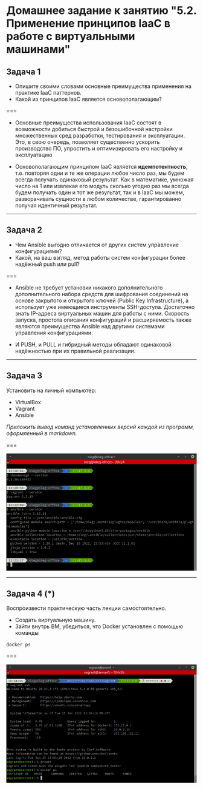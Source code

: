 
# Домашнее задание к занятию "5.2. Применение принципов IaaC в работе с виртуальными машинами"


## Задача 1

- Опишите своими словами основные преимущества применения на практике IaaC паттернов.
- Какой из принципов IaaC является основополагающим?

===

- Основные преимущества использования IaaC состоят в возможности добиться быстрой и безошибочной настройки множественных сред разработки, тестирования и эксплуатации. Это, в свою очередь, позволяет существенно ускорить производство ПО, упростить и оптимизировать его настройку и эксплуатацию

- Основополагающим принципом IaaC является **идемпотентность**, т.е. повторяя одни и те же операции любое число раз, мы будем всегда получать одинаковый результат. Как в математике, умножая число на 1 или извлекая его модуль сколько угодно раз мы всегда будем получать один и тот же результат, так и в IaaC мы можем, разворачивать сущности в любом количестве, гарантированно получая идентичный результат.

---

## Задача 2

- Чем Ansible выгодно отличается от других систем управление конфигурациями?
- Какой, на ваш взгляд, метод работы систем конфигурации более надёжный push или pull?

===

- Ansible не требует установки никакого дополнительного дополнительного набора средств для шифрования соединений на основе закрытого и открытого ключей (Public Key Infrastructure), а использует уже имеющиеся инструменты SSH-доступа. Достаточно знать IP-адреса виртуальных машин для работы с ними.
Скорость запуска, простота описания конфигураций и расширяемость также являются преимущества Ansible над другими системами управления конфигурациями.

- И PUSH, и PULL и гибридный методы обладают одинаковой надёжностью при их правильной реализации.

---

## Задача 3

Установить на личный компьютер:

- VirtualBox
- Vagrant
- Ansible

*Приложить вывод команд установленных версий каждой из программ, оформленный в markdown.*

===

![](vb_version.png)

---

## Задача 4 (*)

Воспроизвести практическую часть лекции самостоятельно.

- Создать виртуальную машину.
- Зайти внутрь ВМ, убедиться, что Docker установлен с помощью команды
```
docker ps
```

===

![](vagrant_done.png)
